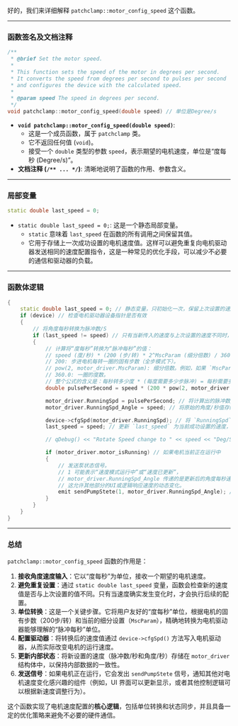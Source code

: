 好的，我们来详细解释 `patchclamp::motor_config_speed` 这个函数。

---

### 函数签名及文档注释

```cpp
/**
 * @brief Set the motor speed.
 *
 * This function sets the speed of the motor in degrees per second.
 * It converts the speed from degrees per second to pulses per second
 * and configures the device with the calculated speed.
 *
 * @param speed The speed in degrees per second.
 */
void patchclamp::motor_config_speed(double speed) // 单位是Degree/s
```

*   **`void patchclamp::motor_config_speed(double speed)`**:
    *   这是一个成员函数，属于 `patchclamp` 类。
    *   它不返回任何值 (`void`)。
    *   接受一个 `double` 类型的参数 `speed`，表示期望的电机速度，单位是“度每秒 (Degree/s)”。
*   **文档注释 (`/** ... */`)**: 清晰地说明了函数的作用、参数含义。

---

### 局部变量

```cpp
static double last_speed = 0;
```

*   `static double last_speed = 0;`: 这是一个静态局部变量。
    *   `static` 意味着 `last_speed` 在函数的所有调用之间保留其值。
    *   它用于存储上一次成功设置的电机速度值。这样可以避免重复向电机驱动器发送相同的速度配置指令，这是一种常见的优化手段，可以减少不必要的通信和驱动器的负载。

---

### 函数体逻辑

```cpp
{
    static double last_speed = 0; // 静态变量，只初始化一次，保留上次设置的速度
    if (device) // 检查电机驱动器设备指针是否有效
    {
        // 将角度每秒转换为脉冲数/S
        if (last_speed != speed) // 只有当新传入的速度与上次设置的速度不同时，才执行配置操作
        {
            // 计算将“度每秒”转换为“脉冲每秒”的值：
            // speed (度/秒) * (200 (步/转) * 2^MscParam (细分倍数) / 360 (度/转))
            // 200: 步进电机每转一圈的固有步数（全步模式下）。
            // pow(2, motor_driver.MscParam): 细分倍数。例如，如果 `MscParam` 为 4，则 2^4 = 16，表示16细分。
            // 360.0: 一圈的度数。
            // 整个公式的含义是：每秒转多少度 * (每度需要多少步脉冲) = 每秒需要多少步脉冲。
            double pulsePerSecond = speed * (200 * pow(2, motor_driver.MscParam) / 360.0); // 转换为步数

            motor_driver.RunningSpd = pulsePerSecond; // 将计算出的脉冲数/秒存储到 `motor_driver` 结构体的 `RunningSpd` 成员中。
            motor_driver.RunningSpd_Angle = speed; // 将原始的角度/秒值存储到 `motor_driver` 结构体的 `RunningSpd_Angle` 成员中，方便以后查看或使用原始单位。

            device->cfgSpd(motor_driver.RunningSpd); // 将 `RunningSpd`（脉冲数/秒）的值写入电机驱动器，配置其运行速度。
            last_speed = speed; // 更新 `last_speed` 为当前成功设置的速度，以便下次比较。

            // qDebug() << "Rotate Speed change to " << speed << "Deg/S" << endl; // 输出调试日志，这行被注释掉了。

            if (motor_driver.motor_isRunning) // 如果电机当前正在运行中
            {
                // 发送泵状态信号。
                // 1 可能表示“速度模式运行中”或“速度已更新”，
                // motor_driver.RunningSpd_Angle 传递的是更新后的角度每秒速度。
                // 这允许其他部分的UI或逻辑响应速度的动态变化。
                emit sendPumpStete(1, motor_driver.RunningSpd_Angle); // 更新转动速度
            }
        }
    }
}
```

---

### 总结

`patchclamp::motor_config_speed` 函数的作用是：

1.  **接收角度速度输入**：它以“度每秒”为单位，接收一个期望的电机速度。
2.  **避免重复设置**：通过 `static double last_speed` 变量，函数会检查新的速度值是否与上次设置的值不同。只有当速度确实发生变化时，才会执行后续的配置。
3.  **单位转换**：这是一个关键步骤。它将用户友好的“度每秒”单位，根据电机的固有步数（200步/转）和当前的细分设置（`MscParam`），精确地转换为电机驱动器能够理解的“脉冲每秒”单位。
4.  **配置驱动器**：将转换后的速度值通过 `device->cfgSpd()` 方法写入电机驱动器，从而实际改变电机的运行速度。
5.  **更新内部状态**：将新设置的速度（脉冲数/秒和角度/秒）存储在 `motor_driver` 结构体中，以保持内部数据的一致性。
6.  **发送信号**：如果电机正在运行，它会发出 `sendPumpStete` 信号，通知其他对电机速度变化感兴趣的组件（例如，UI 界面可以更新显示，或者其他控制逻辑可以根据新速度调整行为）。

这个函数实现了电机速度配置的**核心逻辑**，包括单位转换和状态同步，并且具备一定的优化策略来避免不必要的硬件通信。
